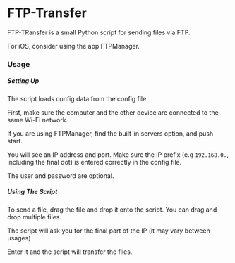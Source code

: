  # FTP-Transfer

FTP-TRansfer is a small Python script for sending files via FTP.

For iOS, consider using the app FTPManager.


### Usage

##### Setting Up

The script loads config data from the config file.

First, make sure the computer and the other device are connected to the same Wi-Fi network.

If you are using FTPManager, find the built-in servers option, and push start.

You will see an IP address and port. Make sure the IP prefix (e.g `192.168.0.`, including the final dot) is entered correctly in the config file.

The user and password are optional.

##### Using The Script

To send a file, drag the file and drop it onto the script. You can drag and drop multiple files.

The script will ask you for the final part of the IP (it may vary between usages)

Enter it and the script will transfer the files.

